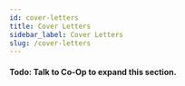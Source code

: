 ```yaml
---
id: cover-letters
title: Cover Letters
sidebar_label: Cover Letters
slug: /cover-letters
---
```


#### Todo: Talk to Co-Op to expand this section.
